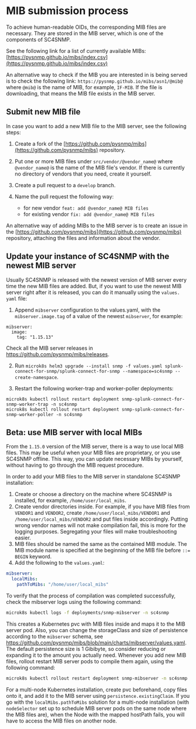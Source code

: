 # MIB submission process

To achieve human-readable OIDs, the corresponding MIB files are necessary.
They are stored in the MIB server, which is one of the components of SC4SNMP.

See the following link for a list of currently available MIBs:
[https://pysnmp.github.io/mibs/index.csv](https://pysnmp.github.io/mibs/index.csv)

An alternative way to check if the MIB you are interested in is being served is to check the following link:
`https://pysnmp.github.io/mibs/asn1/@mib@` where `@mib@` is the name of MIB, for example, `IF-MIB`. If the file 
is downloading, that means the MIB file exists in the MIB server.

## Submit new MIB file

In case you want to add a new MIB file to the MIB server, see the following steps:

1. Create a fork of the [https://github.com/pysnmp/mibs](https://github.com/pysnmp/mibs) repository.
   
2. Put one or more MIB files under `src/vendor/@vendor_name@` where `@vendor_name@` is the name of the MIB file's vendor. 
If there is currently no directory of vendors that you need, create it yourself.
   
3. Create a pull request to a `develop` branch.
   
4. Name the pull request the following way: 
   - for new vendor `feat: add @vendor_name@ MIB files` 
   - for existing vendor `fix: add @vendor_name@ MIB files`


An alternative way of adding MIBs to the MIB server is to create an issue in the
[https://github.com/pysnmp/mibs](https://github.com/pysnmp/mibs) repository, attaching the files and information about 
the vendor.

## Update your instance of SC4SNMP with the newest MIB server

Usually SC4SNMP is released with the newest version of MIB server every time the new MIB files are added.
But, if you want to use the newest MIB server right after it is released, you can do it manually using the `values.
yaml` file:

1. Append `mibserver` configuration to the values.yaml, with the `mibserver.image.tag` of a value of the newest `mibserver`, for example:
```
mibserver:
  image:
    tag: "1.15.13"
```
Check all the MIB server releases in https://github.com/pysnmp/mibs/releases. 

2. Run `microk8s helm3 upgrade --install snmp -f values.yaml splunk-connect-for-snmp/splunk-connect-for-snmp --namespace=sc4snmp --create-namespace`.

3. Restart the following worker-trap and worker-poller deployments:

```
microk8s kubectl rollout restart deployment snmp-splunk-connect-for-snmp-worker-trap -n sc4snmp
microk8s kubectl rollout restart deployment snmp-splunk-connect-for-snmp-worker-poller -n sc4snmp
```

## Beta: use MIB server with local MIBs

From the `1.15.0` version of the MIB server, there is a way to use local MIB files. This may be useful when your MIB 
files are proprietary, or you use SC4SNMP offline. This way, you can update necessary MIBs by yourself, without having to
go through the MIB request procedure.

In order to add your MIB files to the MIB server in standalone SC4SNMP installation:

1. Create or choose a directory on the machine where SC4SNMP is installed, for example, `/home/user/local_mibs`.
2. Create vendor directories inside. For example, if you have MIB files from `VENDOR1` and `VENDOR2`, create
`/home/user/local_mibs/VENDOR1` and `/home/user/local_mibs/VENDOR2` and put files inside accordingly. Putting wrong 
vendor names will not make compilation fail, this is more for the logging purposes. Segregating your files will make 
troubleshooting easier.
3. MIB files should be named the same as the contained MIB module. The MIB module name is specified at the beginning of
the MIB file before `::= BEGIN` keyword.
4. Add the following to the `values.yaml`:

```yaml
mibserver:
  localMibs:
    pathToMibs: "/home/user/local_mibs"
```

To verify that the process of compilation was completed successfully, check the mibserver logs using the following command:

```bash
microk8s kubectl logs -f deployments/snmp-mibserver -n sc4snmp
```

This creates a Kubernetes pvc with MIB files inside and maps it to the MIB server pod.
Also, you can change the storageClass and size of persistence according to the `mibserver` schema, see https://github.com/pysnmp/mibs/blob/main/charts/mibserver/values.yaml.
The default persistence size is 1 Gibibyte, so consider reducing or expanding it to the amount you actually need.
Whenever you add new MIB files, rollout restart MIB server pods to compile them again, using the following command:

```bash
microk8s kubectl rollout restart deployment snmp-mibserver -n sc4snmp
```

For a multi-node Kubernetes installation, create pvc beforehand, copy files onto it, and add it to the MIB server
using `persistence.existingClaim`. If you go with the `localMibs.pathToMibs` solution for a multi-node installation
(with `nodeSelector` set up to schedule MIB server pods on the same node where the MIB files are),
when the Node with the mapped hostPath fails, you will have to access the MIB files on another node.

